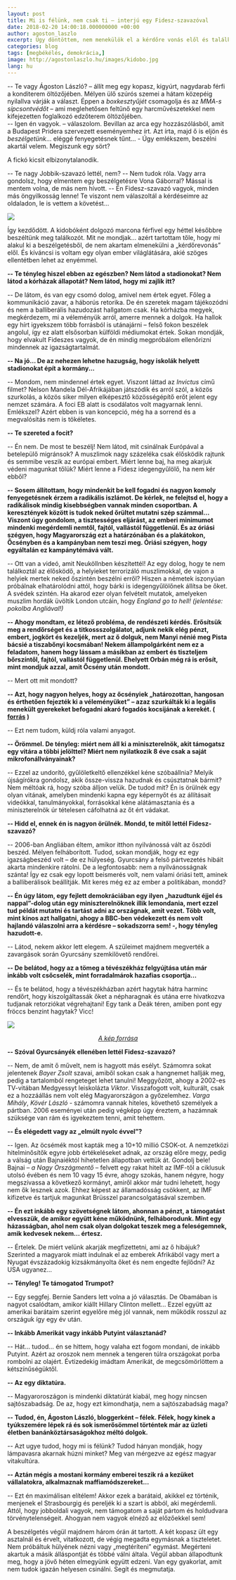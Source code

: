 ```yaml
---
layout: post
title: Mi is félünk, nem csak ti – interjú egy Fidesz-szavazóval
date: 2018-02-20 14:00:18.000000000 +00:00
author: agoston_laszlo
excerpt: Úgy döntöttem, nem menekülök el a kérdőre vonás elől és találkoztam a Fidesz-szavazó marcona kidobóemberrel. Kíváncsi voltam egy olyan ember világlátására, akié szöges ellentétben lehet az enyémmel. 
categories: blog
tags: [megbékélés, demokrácia,]
image: http://agostonlaszlo.hu/images/kidobo.jpg
lang: hu
---
```

--	Te vagy Ágoston László? – állít meg egy kopasz, kigyúrt, nagydarab férfi a konditerem öltözőjében. Mélyen ülő szúrós szemei a hátam közepéig nyilallva várják a választ. Éppen a *boxkesztyűjét* csomagolja és az *MMA-s sípcsontvédőt* – ami meglehetősen feltűnő egy harcművészetekkel nem kifejezetten foglalkozó edzőterem öltözőjében.<br />
--	Igen én vagyok. – válaszolom. Bevillan az arca egy hozzászólásból, amit a Budapest Pridera szervezett eseményemhez írt. Azt írta, majd ő is eljön és *beszélgetünk*... eléggé fenyegetésnek tűnt... - Úgy emlékszem, beszélni akartál velem. Megiszunk egy sört?

A fickó kicsit elbizonytalanodik.

--	Te nagy Jobbik-szavazó lettél, nem? 
--	Nem tudok róla. Vagy arra gondolsz, hogy elmentem egy beszélgetésre Vona Gáborral? Mással is mentem volna, de más nem hívott.
--	Én Fidesz-szavazó vagyok, minden más öngyilkosság lenne! Te viszont nem válaszoltál a kérdéseimre az oldaladon, le is vettem a követést...

![](http://agostonlaszlo.hu/images/kidobo.jpg)

Így kezdődött. A kidobóként dolgozó marcona férfivel egy héttel későbbre beszéltünk meg találkozót. Mit ne mondjak... azért tartottam tőle, hogy mi alakul ki a beszélgetésből, de nem akartam elmenekülni a „kérdőrevonás” elől. És kíváncsi is voltam egy olyan ember világlátására, akié szöges ellentétben lehet az enyémmel. 

**--	Te tényleg hiszel ebben az egészben? Nem látod a stadionokat? Nem látod a kórházak állapotát? Nem látod, hogy mi zajlik itt?**

--	De látom, és van egy csomó dolog, amivel nem értek egyet. Főleg a kommunikáció zavar, a háborús retorika. De én szeretek magam tájékozódni és nem a balliberális hazudozást hallgatom csak. Ha kórházba megyek, megkérdezem, mi a véleményük arról, amerre mennek a dolgok. Ha hallok egy hírt igyekszem több forrásból is utánajárni – felső fokon beszélek angolul, így ez alatt elsősorban külföldi médiumokat értek. Sokan mondják, hogy elvakult Fideszes vagyok, de én mindig megpróbálom ellenőrizni mindennek az igazságtartalmát. 

**--	Na jó… De az nehezen lehetne hazugság, hogy iskolák helyett stadionokat épít a kormány...**

--	Mondom, nem mindennel értek egyet. Viszont láttad az *Invictus* című filmet? Nelson Mandela Dél-Afrikájában játszódik és arról szól, a közös szurkolás, a közös siker milyen elképesztő közösségépítő erőt jelent egy nemzet számára. A foci EB alatt is csodálatos volt magyarnak lenni. Emlékszel? Azért ebben is van koncepció, még ha a sorrend és a megvalósítás nem is tökéletes.

**--	Te szereted a focit?**

--	Én nem. De most te beszélj! Nem látod, mit csinálnak Európával a betelepülő migránsok? A muszlimok nagy százeléka csak élősködik rajtunk és semmibe veszik az európai embert. Miért lenne baj, ha meg akarjuk védeni magunkat tőlük? Miért lenne a Fidesz idegengyűlölő, ha nem kér ebből?

**--	Sosem állítottam, hogy mindenkit be kell fogadni és nagyon komoly fenyegetésnek érzem a radikális iszlámot. De kérlek, ne felejtsd el, hogy a radikálisok mindig kisebbségben vannak minden csoportban. A keresztények között is tudok neked őrültet mutatni szép számmal... Viszont úgy gondolom, a tisztességes eljárást, az emberi minimumot mindenki megérdemli nemtől, fajtól, vallástól függetlenül. És az óriási szégyen, hogy Magyarország ezt a határzónában és a plakátokon, Őcsényben és a kampányban nem teszi meg. Óriási szégyen, hogy egyáltalán ez kampánytémává vált.**

-- Ott van a videó, amit Neuköllnben készítettél! Az egy dolog, hogy te nem találkoztál az élősködő, a helyieket terrorizáló muszlimokkal, de vajon a helyiek mertek neked őszintén beszélni erről? Hiszen a németek iszonyúan próbálnak elhatárolódni attól, hogy bárki is idegengyűlölőnek állítsa be őket. A svédek szintén. Ha akarod ezer olyan felvételt mutatok, amelyeken muszlim hordák üvöltik London utcáin, hogy *England go to hell!* *(jelentése: pokolba Angliával!)*

**--	Ahogy mondtam, ez létező probléma, de rendészeti kérdés. Erősítsük meg a rendőrséget és a titkossszolgálatot, adjunk nekik elég pénzt, embert, jogkört és kezeljék, mert az ő dolguk, nem Manyi nénié meg Pista bácsié a tiszabőnyi kocsmában! Nekem állampolgárként nem ez a feladatom, hanem hogy lássam a másikban az embert és tiszteljem bőrszíntől, fajtól, vallástól függetlenül. Ehelyett Orbán még rá is erősít, mint mondjuk azzal, amit Őcsény után mondott.**

--	Mert ott mit mondott?

**--	Azt, hogy nagyon helyes, hogy az őcsényiek „határozottan, hangosan és érthetően fejezték ki a véleményüket” – azaz szurkálták ki a legális menekült gyerekeket befogadni akaró fogadós kocsijának a kerekét. ( [forrás](https://24.hu/belfold/2017/09/29/orban-annyit-hazudtak-mar-a-magyaroknak-migransugyben-hogy-nem-hiszik-el-hogy-csak-gyermekek-erkeznenek/) )**

--	Ezt nem tudom, küldj róla valami anyagot.

**--	Örömmel. De tényleg: miért nem áll ki a miniszterelnök, akit támogatsz egy vitára a többi jelölttel? Miért nem nyilatkozik 8 éve csak a saját mikrofonállványainak?**

--	Ezzel az undorító, gyűlöletkeltő ellenzékkel kéne szóbaállnia? Melyik újságírókra gondolsz, akik össze-vissza hazudnak és csúsztatnak bármit? Nem méltóak rá, hogy szóba álljon velük.  De tudod mit? Én is örülnék egy olyan vitának, amelyben mindenki kapna egy képernyőt és az állításait videókkal, tanulmányokkal, forrásokkal kéne alátámasztania és a miniszterelnök úr tételesen cáfolhatná az őt ért vádakat. 

**--	Hidd el, ennek én is nagyon örülnék. Mondd, te mitől lettél Fidesz-szavazó?**

--	2006-ban Angliában éltem, amikor itthon nyilvánossá vált az őszödi beszéd. Mélyen felháborított. Tudod, sokan mondják, hogy ez egy igazságbeszéd volt – de ez hülyeség. Gyurcsány a felső pártvezetés hibáit akarta mindenkire rátolni. De a legfontosabb: nem a nyilvánosságnak szánta! Így ez csak egy lopott beismerés volt, nem valami óriási tett, aminek a balliberálisok beállítják. Mit keres még ez az ember a politikában, mondd?

**--	Én úgy látom, egy fejlett demokráciában egy ilyen „hazudtunk éjjel és nappal”-dolog után egy miniszterelnöknek illik lemondania, mert ezzel tud példát mutatni és tartást adni az országnak, amit vezet. Több volt, mint kínos azt hallgatni, ahogy a BBC-ben védekezett és nem volt hajlandó válaszolni arra a kérdésre – sokadszorra sem! -, hogy tényleg hazudott-e.**

--	Látod, nekem akkor lett elegem. A szüleimet majdnem megverték a zavargások során Gyurcsány szemkilövető rendőrei.

**--	De belátod, hogy az a tömeg a tévészékház felgyújtása után már inkább volt csőcselék, mint forradalmárok hazafias csoportja...**

--	És te belátod, hogy a tévészékházban azért hagytak hátra harminc rendőrt, hogy kiszolgáltassák őket a népharagnak és utána erre hivatkozva tudjanak retorziókat végrehajtani! Egy tank a Deák téren, amiben pont egy fröccs benzint hagytak? Vicc!

![](http://agostonlaszlo.hu/images/oszodi-beszed.jpg)
<center><i><a href="https://24.hu/belfold/2016/05/26/tiz-eve-egy-ember-azt-mondta-elkurtuk/" target="blank">A kép forrása</a></i></center>

**-- Szóval Gyurcsányék ellenében lettél Fidesz-szavazó?**

--	Nem, de amit ő művelt, nem is hagyott más esélyt. Számomra sokat jelentenek *Bayer&nbsp;Zsolt* szavai, amiből sokan csak a hangnemet hallják meg, pedig a tartalomból rengeteget lehet tanulni! Meggyőzött, ahogy a 2002-es TV-vitában Medgyessyt leiskolázta *Viktor*. Visszafogott volt, kulturált, csak ez a hozzáállás nem volt elég Magyarországon a győzelemhez. *Varga Mihály*, *Kövér László* - számomra vannak hiteles, követhető személyek a pártban. 2006 eseményei után pedig végképp úgy éreztem, a hazámnak szüksége van rám és igyekeztem tenni, amit tehettem.

**--	És elégedett vagy az „elmúlt nyolc évvel”?**

--	Igen. Az öcsémék most kapták meg a 10+10 millió CSOK-ot. A nemzetközi hitelminősítők egyre jobb értékeléseket adnak, az ország előre megy, pedig a válság után Bajnaiéktól hihetetlen állapotban vettük át. Gondolj bele! Bajnai – *a Nagy Országmentő* – felvett egy rakat hitelt az IMF-től a ciklusuk utolsó évében és nem 10 vagy 15 évre, ahogy szokás, hanem négyre, hogy megszívassa a következő kormányt, amiről akkor már tudni lehetett, hogy nem ők lesznek azok. Ehhez képest az államadósság csökkent, az IMF kifizetve és tartjuk magunkat Brüsszel parancsolgatásával szemben.

**--	Én ezt inkább egy szövetségnek látom, ahonnan a pénzt, a támogatást elvesszük, de amikor együtt kéne működnünk, felháborodunk. Mint egy házasságban, ahol nem csak olyan dolgokat teszek meg a feleségemnek, amik kedvesek nekem… értesz.**

--	Értelek. De miért velünk akarják megfizettetni, ami az ő hibájuk? Szerinted a magyarok miatt indulnak el az emberek Afrikából vagy mert a Nyugat évszázadokig kizsákmányolta őket és nem engedte fejlődni? Az USA ugyanez...

**--	Tényleg! Te támogatod Trumpot?**

--	Egy seggfej. Bernie Sanders lett volna a jó választás. De Obamában is nagyot csalódtam, amikor kiállt Hillary Clinton mellett… Ezzel együtt az amerikai barátaim szerint egyelőre még jól vannak, nem működik rosszul az országuk így egy év után. 

**--	Inkább Amerikát vagy inkább Putyint választanád?**

--	Hát… tudod… én se hittem, hogy valaha ezt fogom mondani, de inkább Putyint.  Azért az oroszok nem mennek a tengeren túlra országokat porba rombolni az olajért. Évtizedekig imádtam Amerikát, de megcsömörlöttem a kétszínűségüktől. 

**--	Az egy diktatúra.**

--	Magyaroroszágon is mindenki diktatúrát kiabál, meg hogy nincsen sajtószabadság. De az, hogy ezt kimondhatja, nem a sajtószabadság maga?

**--	Tudod, én, Ágoston László, bloggerként – félek. Félek, hogy kinek a tyúkszemére lépek rá és sok ismerősömmel történtek már az üzleti életben banánköztársaságokhoz méltó dolgok.**

--	Azt ugye tudod, hogy mi is félünk? Tudod hányan mondják, hogy lámpavasra akarnak húzni minket? Meg van mérgezve az egész magyar vitakultúra.

**-- Aztán mégis a mostani kormány emberei teszik rá a kezüket vállalatokra, alkalmaznak maffiamódszereket...**

--	Ezt én maximálisan elítélem! Akkor ezek a barátaid, akikkel ez történik, menjenek el Strasbourgig és pereljék ki a szart is abból, aki megérdemli. Attól, hogy jobboldali vagyok, nem támogatom a saját pártom és holdudvara törvénytelenségeit. Ahogyan nem vagyok elnéző az előzőekkel sem!

A beszélgetés végül majdnem három órán át tartott. A két kopasz ült egy asztalnál és érvelt, vitatkozott, de végig megadta egymásnak a tiszteletet. Nem próbáltuk hülyének nézni vagy „megtéríteni” egymást. Megérteni akartuk a másik álláspontját és többé válni általa.
Végül abban állapodtunk meg, hogy a jövő héten elmegyünk együtt edzeni. Van egy gyakorlat, amit nem tudok igazán helyesen csinálni. Segít és megmutatja.
